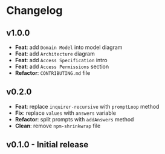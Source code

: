 # Changelog

## v1.0.0

-   **Feat**: add `Domain Model` into model diagram
-   **Feat**: add `Architecture` diagram
-   **Feat**: add `Access Specification` intro
-   **Feat**: add `Access Permissions` section
-   **Refactor**: `CONTRIBUTING.md` file

## v0.2.0

-   **Feat**: replace `inquirer-recursive` with `promptLoop` method
-   **Fix**: replace `values` with `answers` variable
-   **Refactor**: split prompts with `addAnswers` method
-   **Clean**: remove `npm-shrinkwrap` file

## v0.1.0 - Initial release
